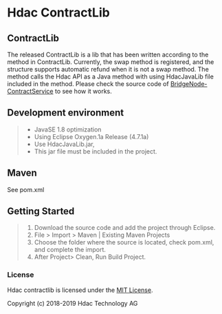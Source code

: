 Hdac ContractLib
======================

ContractLib
-----------
The released ContractLib is a lib that has been written according to the method in ContractLib. 
Currently, the swap method is registered, and the structure supports automatic refund when it is not a swap method.
The method calls the Hdac API as a Java method with using HdacJavaLib file included in the method.
Please check the source code of [BridgeNode-ContractService](https://github.com/Hdactech/BridgeNode-ContractService) to see how it works.


Development environment
-----------------------
>- JavaSE 1.8 optimization
>- Using Eclipse Oxygen.1a Release (4.7.1a)
>- Use HdacJavaLib.jar,
>- This jar file must be included in the project.


Maven
-----
See pom.xml


Getting Started
---------------
>1. Download the source code and add the project through Eclipse.
>2. File > Import > Maven | Existing Maven Projects
>3. Choose the folder where the source is located, check pom.xml, and complete the import.
>4. After Project> Clean, Run Build Project.



### License

Hdac contractlib is licensed under the [MIT License](http://opensource.org/licenses/MIT).

Copyright (c) 2018-2019 Hdac Technology AG
